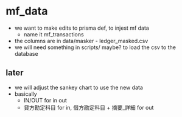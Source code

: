 # mf_data
- we want to make edits to prisma def, to injest mf data
    - name it mf_transactions
- the columns are in data/masker - ledger_masked.csv
- we will need something in scripts/ maybe? to load the csv to the database

## later
- we will adjust the sankey chart to use the new data
- basically
    - IN/OUT for in out
    - 貸方勘定科目 for in, 借方勘定科目 + 摘要_詳細 for out
